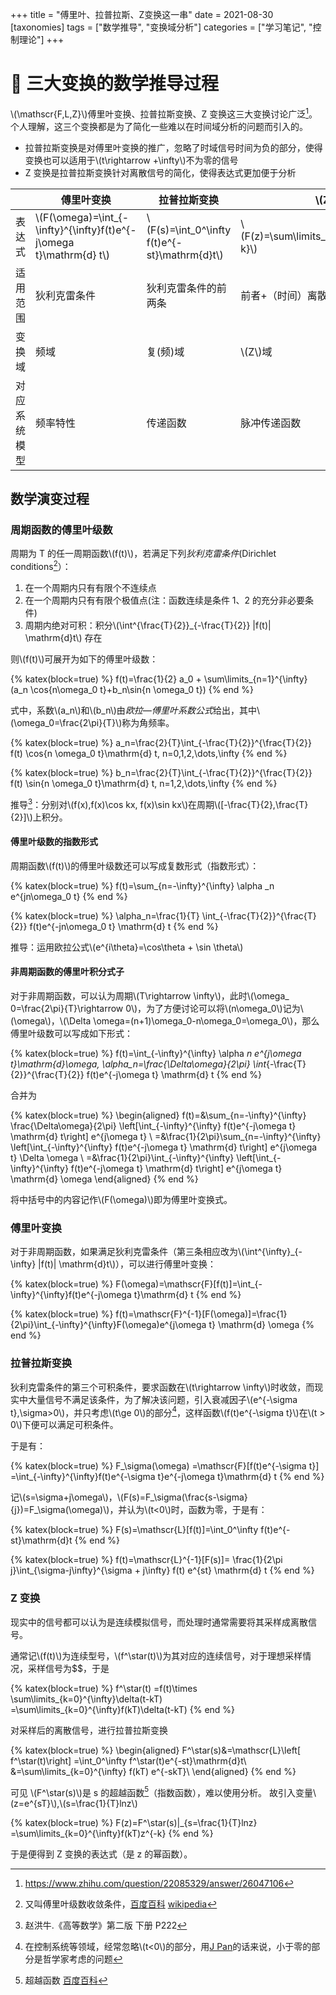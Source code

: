 +++
title = "傅里叶、拉普拉斯、Z变换这一串"
date = 2021-08-30
[taxonomies]
tags = ["数学推导", "变换域分析"]
categories = ["学习笔记", "控制理论"]
+++

# 📶 三大变换的数学推导过程

\\(\mathscr{F,L,Z}\\)傅里叶变换、拉普拉斯变换、Z 变换这三大变换讨论广泛[^zhihu]。个人理解，这三个变换都是为了简化一些难以在时间域分析的问题而引入的。

- 拉普拉斯变换是对傅里叶变换的推广，忽略了时域信号时间为负的部分，使得变换也可以适用于\\(t\rightarrow +\infty\\)不为零的信号
- Z 变换是拉普拉斯变换针对离散信号的简化，使得表达式更加便于分析

|              | 傅里叶变换                                                        | 拉普拉斯变换                                | \\(Z\\)变换                                      |
| ------------ | ----------------------------------------------------------------- | ------------------------------------------- | -------------------------------------------- |
| 表达式       | \\(F(\omega)=\int_{-\infty}^{\infty}f(t)e^{-j\omega t}\mathrm{d} t\\) | \\(F(s)=\int_0^\infty f(t)e^{-st}\mathrm{d}t\\) | \\(F(z)=\sum\limits_{k=0}^{\infty}f(kT)z^{-k}\\) |
| 适用范围     | 狄利克雷条件                                                      | 狄利克雷条件的前两条                        | 前者+（时间）离散                            |
| 变换域       | 频域                                                              | 复(频)域                                    | \\(Z\\)域                                        |
| 对应系统模型 | 频率特性                                                          | 传递函数                                    | 脉冲传递函数                                 |

[^zhihu]: https://www.zhihu.com/question/22085329/answer/26047106

## 数学演变过程

### 周期函数的傅里叶级数

周期为 T 的任一周期函数\\(f(t)\\)，若满足下列*狄利克雷条件*(Dirichlet conditions[^dirichlet-conditions]）：

1. 在一个周期内只有有限个不连续点
2. 在一个周期内只有有限个极值点(注：函数连续是条件 1、2 的充分非必要条件)
3. 周期内绝对可积：积分\\(\int^{\frac{T}{2}}_{-\frac{T}{2}} |f(t)| \mathrm{d}t\\) 存在

则\\(f(t)\\)可展开为如下的傅里叶级数：

{% katex(block=true) %}
f(t)=\frac{1}{2} a_0 + \sum\limits_{n=1}^{\infty} (a_n \cos{n\omega_0 t}+b_n\sin{n \omega_0 t})
{% end %}

[^dirichlet-conditions]: 又叫傅里叶级数收敛条件，[百度百科](https://baike.baidu.com/item/狄利克雷条件/3807787) [wikipedia](https://en.wikipedia.org/wiki/Dirichlet_conditions)

式中，系数\\(a_n\\)和\\(b_n\\)由*欧拉—傅里叶系数公式*给出，其中\\(\omega_0=\frac{2\pi}{T}\\)称为角频率。

{% katex(block=true) %}
a_n=\frac{2}{T}\int_{-\frac{T}{2}}^{\frac{T}{2}} f(t) \cos{n \omega_0 t}\mathrm{d} t,
n=0,1,2,\dots,\infty
{% end %}

{% katex(block=true) %}
b_n=\frac{2}{T}\int_{-\frac{T}{2}}^{\frac{T}{2}} f(t) \sin{n \omega_0 t}\mathrm{d} t,
n=1,2,\dots,\infty
{% end %}

推导[^p222]：分别对\\(f(x),f(x)\cos kx, f(x)\sin kx\\)在周期\\([-\frac{T}{2},\frac{T}{2}]\\)上积分。

[^p222]: 赵洪牛.《高等数学》第二版 下册 P222

#### 傅里叶级数的指数形式

周期函数\\(f(t)\\)的傅里叶级数还可以写成复数形式（指数形式）：

{% katex(block=true) %}
f(t)=\sum_{n=-\infty}^{\infty} \alpha _n e^{jn\omega_0 t}
{% end %}

{% katex(block=true) %}
\alpha_n=\frac{1}{T} \int_{-\frac{T}{2}}^{\frac{T}{2}}
f(t)e^{-jn\omega_0 t} \mathrm{d} t
{% end %}

推导：运用欧拉公式\\(e^{i\theta}=\cos\theta + \sin \theta\\)

#### 非周期函数的傅里叶积分式子

对于非周期函数，可以认为周期\\(T\rightarrow \infty\\)，此时\\(\omega_ 0=\frac{2\pi}{T}\rightarrow 0\\)，为了方便讨论可以将\\(n\omega_0\\)记为\\(\omega\\)，\\(\Delta \omega=(n+1)\omega_0-n\omega_0=\omega_0\\)，那么傅里叶级数可以写成如下形式：

{% katex(block=true) %}
f(t)=\int_{-\infty}^{\infty} \alpha _n e^{j\omega t}\mathrm{d}\omega,
\alpha_n=\frac{\Delta\omega}{2\pi} \int_{-\frac{T}{2}}^{\frac{T}{2}}
f(t)e^{-j\omega t} \mathrm{d} t
{% end %}

合并为

{% katex(block=true) %}
\begin{aligned}
f(t)=&\sum_{n=-\infty}^{\infty} \frac{\Delta\omega}{2\pi} \left[\int_{-\infty}^{\infty}
f(t)e^{-j\omega t} \mathrm{d} t\right] e^{j\omega t}
\\
=&\frac{1}{2\pi}\sum_{n=-\infty}^{\infty} \left[\int_{-\infty}^{\infty}
f(t)e^{-j\omega t} \mathrm{d} t\right] e^{j\omega t} \Delta \omega
\\
=&\frac{1}{2\pi}\int_{-\infty}^{\infty} \left[\int_{-\infty}^{\infty}
f(t)e^{-j\omega t} \mathrm{d} t\right] e^{j\omega t} \mathrm{d} \omega
\end{aligned}
{% end %}

将中括号中的内容记作\\(F(\omega)\\)即为傅里叶变换式。

### 傅里叶变换

对于非周期函数，如果满足狄利克雷条件（第三条相应改为\\(\int^{\infty}_{-\infty} |f(t)| \mathrm{d}t\\)），可以进行傅里叶变换：

{% katex(block=true) %}
F(\omega)=\mathscr{F}[f(t)]=\int_{-\infty}^{\infty}f(t)e^{-j\omega t}\mathrm{d} t
{% end %}

{% katex(block=true) %}
f(t)=\mathscr{F}^{-1}[F(\omega)]=\frac{1}{2\pi}\int_{-\infty}^{\infty}F(\omega)e^{j\omega t} \mathrm{d} \omega
{% end %}

### 拉普拉斯变换

狄利克雷条件的第三个可积条件，要求函数在\\(t\rightarrow \infty\\)时收敛，而现实中大量信号不满足该条件，为了解决该问题，引入衰减因子\\(e^{-\sigma t},\sigma>0\\)，并只考虑\\(t\ge 0\\)的部分[^ignore-past]，这样函数\\(f(t)e^{-\sigma t}\\)在\\(t > 0\\)下便可以满足可积条件。

于是有：

{% katex(block=true) %}
F_\sigma(\omega)
=\mathscr{F}[f(t)e^{-\sigma t}]
=\int_{-\infty}^{\infty}f(t)e^{-\sigma t}e^{-j\omega t}\mathrm{d} t
{% end %}

记\\(s=\sigma+j\omega\\)，\\(F(s)=F\_\sigma(\frac{s-\sigma}{j})=F_\sigma(\omega)\\)，并认为\\(t<0\\)时，函数为零，于是有：

{% katex(block=true) %}
F(s)=\mathscr{L}[f(t)]=\int_0^\infty f(t)e^{-st}\mathrm{d}t
{% end %}

{% katex(block=true) %}
f(t)=\mathscr{L}^{-1}[F(s)]=
\frac{1}{2\pi j}\int_{\sigma-j\infty}^{\sigma + j\infty} f(t) e^{st} \mathrm{d} t
{% end %}

[^ignore-past]: 在控制系统等领域，经常忽略\\(t<0\\)的部分，用[J Pan](https://www.zhihu.com/people/galieluo)的话来说，小于零的部分是哲学家考虑的问题

### Z 变换

现实中的信号都可以认为是连续模拟信号，而处理时通常需要将其采样成离散信号。

通常记\\(f(t)\\)为连续型号，\\(f^\star(t)\\)为其对应的连续信号，对于理想采样情况，采样信号为$$，于是

{% katex(block=true) %}
f^\star(t)
=f(t)\times \sum\limits_{k=0}^{\infty}\delta(t-kT)
=\sum\limits_{k=0}^{\infty}f(kT)\delta(t-kT)
{% end %}

对采样后的离散信号，进行拉普拉斯变换

{% katex(block=true) %}
\begin{aligned}
F^\star(s)&=\mathscr{L}\left[ f^\star(t)\right]
=\int_0^\infty f^\star(t)e^{-st}\mathrm{d}t\\
&=\sum\limits_{k=0}^{\infty} f(kT) e^{-skT}\\
\end{aligned}
{% end %}

可见 \\(F^\star(s)\\)是 s 的超越函数[^transcendental-functions]（指数函数），难以使用分析。
故引入变量\\(z=e^{sT}\\),\\(s=\frac{1}{T}lnz\\)

{% katex(block=true) %}
F(z)=F^\star(s)|\_{s=\frac{1}{T}lnz}
=\sum\limits\_{k=0}^{\infty}f(kT)z^{-k}
{% end %}

于是便得到 Z 变换的表达式（是 z 的幂函数）。

[^transcendental-functions]: 超越函数 [百度百科](https://baike.baidu.com/item/%E8%B6%85%E8%B6%8A%E5%87%BD%E6%95%B0/3365811)
